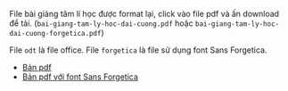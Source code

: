 File bài giảng tâm lí học được format lại, click vào file pdf và ấn download để tải. (`bai-giang-tam-ly-hoc-dai-cuong.pdf` hoặc `bai-giang-tam-ly-hoc-dai-cuong-forgetica.pdf`)

File `odt` là file office. File `forgetica` là file sử dụng font Sans Forgetica.

- [Bản pdf](https://github.com/ndgnuh/documents/blob/master/tam-li-hoc/bai-giang-tam-ly-hoc-dai-cuong.pdf)
- [Bản pdf với font Sans Forgetica](https://github.com/ndgnuh/documents/blob/master/tam-li-hoc/bai-giang-tam-li-hoc-dai-cuong-forgetica.pdf)
